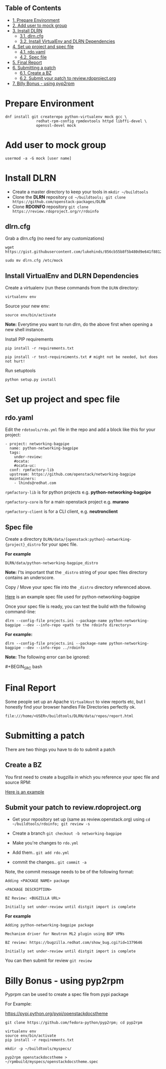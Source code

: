 <div id="table-of-contents">
<h2>Table of Contents</h2>
<div id="text-table-of-contents">
<ul>
<li><a href="#orgc1b85f8">1. Prepare Environment</a></li>
<li><a href="#org54828c9">2. Add user to mock group</a></li>
<li><a href="#org81b756e">3. Install DLRN</a>
<ul>
<li><a href="#org0e19184">3.1. dlrn.cfg</a></li>
<li><a href="#orgc6a82dc">3.2. Install VirtualEnv and DLRN Dependencies</a></li>
</ul>
</li>
<li><a href="#org9335018">4. Set up project and spec file</a>
<ul>
<li><a href="#orge9d2440">4.1. rdo.yaml</a></li>
<li><a href="#orgd37cadd">4.2. Spec file</a></li>
</ul>
</li>
<li><a href="#org091449f">5. Final Report</a></li>
<li><a href="#orgde81755">6. Submitting a patch</a>
<ul>
<li><a href="#orge84e67a">6.1. Create a BZ</a></li>
<li><a href="#orgefa38e8">6.2. Submit your patch to review.rdoproject.org</a></li>
</ul>
</li>
<li><a href="#org654e889">7. Billy Bonus - using pyp2rpm</a></li>
</ul>
</div>
</div>


<a id="orgc1b85f8"></a>

# Prepare Environment

    dnf install git createrepo python-virtualenv mock gcc \
                  redhat-rpm-config rpmdevtools httpd libffi-devel \
                  openssl-devel mock


<a id="org54828c9"></a>

# Add user to mock group

    usermod -a -G mock [user name]


<a id="org81b756e"></a>

# Install DLRN

-   Create a master directory to keep your tools in `mkdir ~/buildtools`
-   Clone the **DLRN** repository `cd ~/buildtools; git clone https://github.com/openstack-packages/DLRN`
-   Clone **RDOINFO** repository `git clone https://review.rdoproject.org/r/rdoinfo`


<a id="org0e19184"></a>

## dlrn.cfg

Grab a dlrn.cfg (no need for any customizations)

    wget https://gist.githubusercontent.com/lukehinds/856cb55b8f5b480d9e641f8812749178/raw/97f813e30c89090247e5eb4d5bdca2c087b377a1/dlrn.cfg

    sudo mv dlrn.cfg /etc/mock


<a id="orgc6a82dc"></a>

## Install VirtualEnv and DLRN Dependencies

Create a virtualenv (run these commands from the `DLRN` directory:

    virtualenv env

Source your new env:

    source env/bin/activate

**Note:** Everytime you want to run dlrn, do the above first when opening a new shell instance.

Install PIP requirements

    pip install -r requirements.txt

    pip install -r test-requireiments.txt # might not be needed, but does not hurt!

Run setuptools

    python setup.py install


<a id="org9335018"></a>

# Set up project and spec file


<a id="orge9d2440"></a>

## rdo.yaml

Edit the `rdotools/rdo.yml` file in the repo and add a block like this for your project:

    - project: networking-bagpipe
      name: python-networking-bagpipe
      tags:
        under-review:
        #ocata:
        #ocata-uc:
      conf: rpmfactory-lib
      upstream: https://github.com/openstack/networking-bagpipe
      maintainers:
        - lhinds@redhat.com

`rpmfactory-lib` is for python projects e.g. **python-networking-bagpipe**

`rpmfactory-core` is for a main openstack project e.g. **murano**

`rpmfactory-client` is for a CLI client, e.g. **neutronclient**


<a id="orgd37cadd"></a>

## Spec file

Create a directory `DLRN/data/{openstack:python}-networking-{project}_distro` for your spec file.

**For example**

    DLRN/data/python-networking-bagpipe_distro

**Note:** I'ts important that the `_distro` string of your spec files directory contains an underscore.

Copy / Move your spec file into the `_distro` directory referenced above.

[Here](https://raw.githubusercontent.com/lukehinds/rdo-packaging/master/python-networking-bagpipe/SPEC/python3-networking-bagpipe.spec) is an example spec file used for python-networking-bagpipe

Once your spec file is ready, you can test the build with the following command-line:

    dlrn --config-file projects.ini --package-name python-networking-bagpipe --dev --info-repo <path to the rdoinfo directory>

**For example:**

    dlrn --config-file projects.ini --package-name python-networking-bagpipe --dev --info-repo ../rdoinfo

**Note:** The following error can be ignored:

\#+BEGIN<sub>SRC</sub> bash


<a id="org091449f"></a>

# Final Report

Some people set up an Apache `VirtualHost` to view reports etc, but I honestly find your browser handles File Directories perfectly ok.

    file:///home/<USER>/buildtools/DLRN/data/repos/report.html


<a id="orgde81755"></a>

# Submitting a patch

There are two things you have to do to submit a patch


<a id="orge84e67a"></a>

## Create a BZ

You first need to create a bugzilla in which you reference your spec file and source RPM:

[Here is an example](https://bugzilla.redhat.com/show_bug.cgi?id=1379646)


<a id="orgefa38e8"></a>

## Submit your patch to review.rdoproject.org

-   Get your repository set up (same as review.openstack.org) using `cd ~/buildtools/rdoinfo; git review -s`

-   Create a branch `git checkout -b networking-bagpipe`

-   Make you're changes to `rdo.yml`

-   Add them.. `git add rdo.yml`

-   commit the changes.. `git commit -a`

Note, the commit message needs to be of the following format:

    Adding <PACKAGE NAME> package

    <PACKAGE DESCRIPTION>

    BZ Review: <BUGZILLA URL>

    Initially set under-review until distgit import is complete

**For example**

    Adding python-networking-bagpipe package

    Mechanism driver for Neutron ML2 plugin using BGP VPNs

    BZ review: https://bugzilla.redhat.com/show_bug.cgi?id=1379646

    Initially set under-review until distgit import is complete

You can then submit for review `git review`


<a id="org654e889"></a>

# Billy Bonus - using pyp2rpm

Pyprpm can be used to create a spec file from pypi package

For Example:

<https://pypi.python.org/pypi/openstackdocstheme>

    git clone https://github.com/fedora-python/pyp2rpm; cd pyp2rpm

    virtualenv env
    source env/bin/activate
    pip install -r requirements.txt

    mkdir -p ~/buildtools/myspecs/

    pyp2rpm openstackdocstheme > ~/rpmbuild/myspecs/openstackdocstheme.spec

